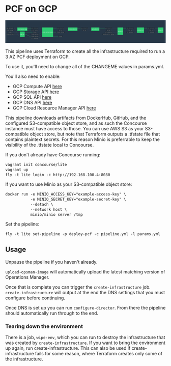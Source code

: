 # PCF on GCP

![Concourse Pipeline](embed.png)

This pipeline uses Terraform to create all the infrastructure required to run a
3 AZ PCF deployment on GCP.

To use it, you'll need to change all of the CHANGEME values in params.yml.

You'll also need to enable:

* GCP Compute API [here](https://console.cloud.google.com/apis/api/compute_component)
* GCP Storage API [here](https://console.cloud.google.com/apis/api/storage_component)
* GCP SQL API [here](https://console.cloud.google.com/apis/api/sql_component)
* GCP DNS API [here](https://console.cloud.google.com/apis/api/dns)
* GCP Cloud Resource Manager API [here](https://console.cloud.google.com/apis/api/cloudresourcemanager.googleapis.com/overview)

This pipeline downloads artifacts from DockerHub, GitHub, and the configured
S3-compatible object store, and as such the Concourse instance must have access
to those. You can use AWS S3 as your S3-compatible object store, but note that
Terraform outputs a .tfstate file that contains plaintext secrets. For this
reason Minio is preferrable to keep the visibility of the .tfstate local to
Concourse.

If you don't already have Concourse running:

```
vagrant init concourse/lite
vagrant up
fly -t lite login -c http://192.168.100.4:8080
```

If you want to use Minio as your S3-compatible object store:

```
docker run -e MINIO_ACCESS_KEY="example-access-key" \
           -e MINIO_SECRET_KEY="example-secret-key" \
           --detach \
           --network host \
           minio/minio server /tmp
```

Set the pipeline:

```
fly -t lite set-pipeline -p deploy-pcf -c pipeline.yml -l params.yml
```

## Usage

Unpause the pipeline if you haven't already.

`upload-opsman-image` will automatically upload the latest matching version of Operations Manager.

Once that is complete you can trigger the `create-infrastructure` job. `create-infrastructure` will output at the end the DNS settings that you must configure before continuing.

Once DNS is set up you can run `configure-director`. From there the pipeline should automatically run through to the end.

### Tearing down the environment

There is a job, `wipe-env`, which you can run to destroy the infrastructure
that was created by `create-infrastructure`. If you want to bring the
environment up again, run create-infrastructure. This can also be used if
create-infrastructure fails for some reason, where Terraform creates only some
of the infrastructure.
